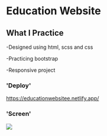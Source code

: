 # Education Website

## What I Practice
<p>-Designed using html, scss and css</p>
<p>-Practicing bootstrap</p>
<p>-Responsive project </p>

### 'Deploy'
https://educationwebsitee.netlify.app/

### 'Screen'
![](screen.gif)
